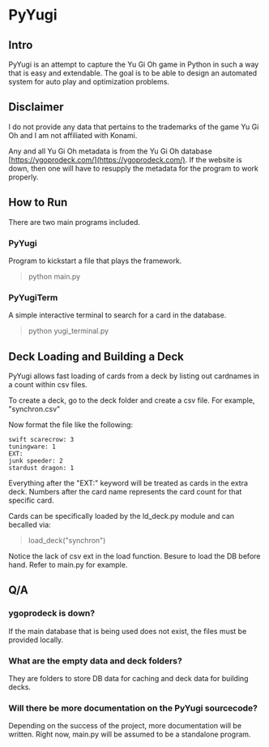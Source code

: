 # PyYugi
## Intro
PyYugi is an attempt to capture the Yu Gi Oh game in Python in such a way that is easy and extendable. 
The goal is to be able to design an automated system for auto play and optimization problems.

## Disclaimer
I do not provide any data that pertains to the trademarks of the game Yu Gi Oh and I am not affiliated with Konami.

Any and all Yu Gi Oh metadata is from the Yu Gi Oh database [https://ygoprodeck.com/](https://ygoprodeck.com/). If the website is down, then one will have to resupply the metadata for the program to work properly.

## How to Run
There are two main programs included.
### PyYugi
Program to kickstart a file that plays the framework.

> python main.py

### PyYugiTerm
A simple interactive terminal to search for a card in the database.

> python yugi_terminal.py

## Deck Loading and Building a Deck
PyYugi allows fast loading of cards from a deck by listing out cardnames in a count within csv files.

To create a deck, go to the deck folder and create a csv file. For example, "synchron.csv"

Now format the file like the following:

```
swift scarecrow: 3
tuningware: 1
EXT:
junk speeder: 2
stardust dragon: 1
```

Everything after the "EXT:" keyword will be treated as cards in the extra deck. Numbers after the card name represents the card count for that specific card.

Cards can be specifically loaded by the ld_deck.py module and can becalled via:

> load_deck("synchron")

Notice the lack of csv ext in the load function.
Besure to load the DB before hand. Refer to main.py for example.

## Q/A
### ygoprodeck is down?
If the main database that is being used does not exist, the files must be provided locally.

### What are the empty data and deck folders?
They are folders to store DB data for caching and deck data for building decks.

### Will there be more documentation on the PyYugi sourcecode?
Depending on the success of the project, more documentation will be written. Right now, main.py will be assumed to be a standalone program.
